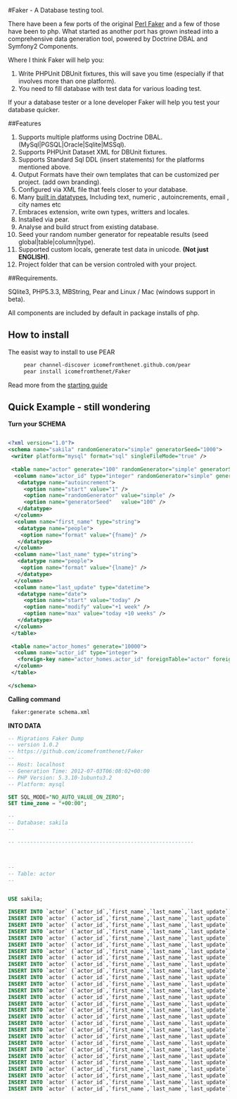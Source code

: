 #Faker - A Database testing tool.

There have been a few ports of the original [Perl Faker](http://search.cpan.org/~wsheldahl/Data-Faker-0.09/lib/Data/Faker.pm) and a few of those have been to php. What started as another port has grown instead into a comprehensive data generation tool, powered by Doctrine DBAL and Symfony2 Components.

Where I think Faker will help you:
 1. Write PHPUnit DBUnit fixtures, this will save you time (especially if that involves more than one platform).
 2. You need to fill database with test data for various loading test.

If your a database tester or a lone developer Faker will help you test your database quicker.

##Features

 1. Supports multiple platforms using Doctrine DBAL. (MySql|PGSQL|Oracle|Sqlite|MSSql).
 2. Supports PHPUnit Dataset XML for DBUnit fixtures.
 3. Supports Standard Sql DDL (insert statements) for the platforms mentioned above.
 5. Output Formats have their own templates that can be customized per project. (add own branding).
 4. Configured via XML file that feels closer to your database.
 5. Many [built in datatypes](docs/types/index.md), Including text, numeric , autoincrements, email , city names etc
 6. Embraces extension, write own types, writters and locales.
 7. Installed via pear.
 8. Analyse and build struct from existing database.
 9. Seed your random number generator for repeatable results (seed global|table|column|type). 
 10. Supported custom locals, generate test data in unicode. **(Not just ENGLISH)**.
 11. Project folder that can be version controled with your project.

##Requirements.

SQlite3, PHP5.3.3, MBString, Pear and Linux / Mac (windows support in beta).

All components are included by default in package installs of php.

## How to install
The easist way to install to use PEAR

```bash
     pear channel-discover icomefromthenet.github.com/pear
     pear install icomefromthenet/Faker
```

Read more from the [starting guide](docs/starting.md)

## Quick Example - still wondering

**Turn your SCHEMA**

```xml

<?xml version="1.0"?>
<schema name="sakila" randomGenerator="simple" generatorSeed="1000">
 <writer platform="mysql" format="sql" singleFileMode="true" />
 
 <table name="actor" generate="100" randomGenerator="simple" generatorSeed="1000">
  <column name="actor_id" type="integer" randomGenerator="simple" generatorSeed="1000">
   <datatype name="autoincrement">
     <option name="start" value="1" />
     <option name="randomGenerator" value="simple" />
     <option name="generatorSeed"   value="100" />
   </datatype>
  </column>
  <column name="first_name" type="string">
   <datatype name="people">
    <option name="format" value="{fname}" />
   </datatype>
  </column>
  <column name="last_name" type="string">
   <datatype name="people">
    <option name="format" value="{lname}" />
   </datatype>
  </column>
  <column name="last_update" type="datetime">
   <datatype name="date">
     <option name="start" value="today" />
     <option name="modify" value="+1 week" />
     <option name="max" value="today +10 weeks" />
   </datatype>
  </column>
 </table>
 
 <table name="actor_homes" generate="10000">
  <column name="actor_id" type="integer">
   <foreign-key name="actor_homes.actor_id" foreignTable="actor" foreignColumn="actor_id" />
  </column>
 </table>
 
</schema>

```

**Calling command**

``` bash
 faker:generate schema.xml

```


**INTO DATA**

```sql
-- Migrations Faker Dump
-- version 1.0.2
-- https://github.com/icomefromthenet/Faker
--
-- Host: localhost
-- Generation Time: 2012-07-03T06:08:02+00:00
-- PHP Version: 5.3.10-1ubuntu3.2
-- Platform: mysql

SET SQL_MODE="NO_AUTO_VALUE_ON_ZERO";
SET time_zone = "+00:00";

--
-- Database: sakila
--

-- --------------------------------------------------------



--
-- Table: actor
--


USE sakila;

INSERT INTO `actor` (`actor_id`,`first_name`,`last_name`,`last_update`) VALUES (1,'Jordan','Proctor','2012-07-03 00:00:00');
INSERT INTO `actor` (`actor_id`,`first_name`,`last_name`,`last_update`) VALUES (2,'Michele','Welsh','2012-07-10 00:00:00');
INSERT INTO `actor` (`actor_id`,`first_name`,`last_name`,`last_update`) VALUES (3,'Paul','Lam','2012-07-17 00:00:00');
INSERT INTO `actor` (`actor_id`,`first_name`,`last_name`,`last_update`) VALUES (4,'Sheila','Best','2012-07-24 00:00:00');
INSERT INTO `actor` (`actor_id`,`first_name`,`last_name`,`last_update`) VALUES (5,'Karl','Moser','2012-07-31 00:00:00');
INSERT INTO `actor` (`actor_id`,`first_name`,`last_name`,`last_update`) VALUES (6,'Victoria','Todd','2012-08-07 00:00:00');
INSERT INTO `actor` (`actor_id`,`first_name`,`last_name`,`last_update`) VALUES (7,'Julia','Sun','2012-08-14 00:00:00');
INSERT INTO `actor` (`actor_id`,`first_name`,`last_name`,`last_update`) VALUES (8,'Jimmy','Rankin','2012-08-21 00:00:00');
INSERT INTO `actor` (`actor_id`,`first_name`,`last_name`,`last_update`) VALUES (9,'George','Brantley','2012-08-28 00:00:00');
INSERT INTO `actor` (`actor_id`,`first_name`,`last_name`,`last_update`) VALUES (10,'Wendy','Walton','2012-09-04 00:00:00');
INSERT INTO `actor` (`actor_id`,`first_name`,`last_name`,`last_update`) VALUES (11,'Lester','Osborne','2012-09-11 00:00:00');
INSERT INTO `actor` (`actor_id`,`first_name`,`last_name`,`last_update`) VALUES (12,'Edwin','Upchurch','2012-07-03 00:00:00');
INSERT INTO `actor` (`actor_id`,`first_name`,`last_name`,`last_update`) VALUES (13,'Courtney','Ennis','2012-07-10 00:00:00');
INSERT INTO `actor` (`actor_id`,`first_name`,`last_name`,`last_update`) VALUES (14,'Nina','Fischer','2012-07-17 00:00:00');
INSERT INTO `actor` (`actor_id`,`first_name`,`last_name`,`last_update`) VALUES (15,'Brooke','Benson','2012-07-24 00:00:00');
INSERT INTO `actor` (`actor_id`,`first_name`,`last_name`,`last_update`) VALUES (16,'Angela','Rodriguez','2012-07-31 00:00:00');
INSERT INTO `actor` (`actor_id`,`first_name`,`last_name`,`last_update`) VALUES (17,'Todd','Wiggins','2012-08-07 00:00:00');
INSERT INTO `actor` (`actor_id`,`first_name`,`last_name`,`last_update`) VALUES (18,'Ron','Smith','2012-08-14 00:00:00');
INSERT INTO `actor` (`actor_id`,`first_name`,`last_name`,`last_update`) VALUES (19,'Andrew','Coates','2012-08-21 00:00:00');
INSERT INTO `actor` (`actor_id`,`first_name`,`last_name`,`last_update`) VALUES (20,'Kerry','Harrison','2012-08-28 00:00:00');
INSERT INTO `actor` (`actor_id`,`first_name`,`last_name`,`last_update`) VALUES (21,'Harvey','Mercer','2012-09-04 00:00:00');
INSERT INTO `actor` (`actor_id`,`first_name`,`last_name`,`last_update`) VALUES (22,'Herbert','Gould','2012-09-11 00:00:00');
INSERT INTO `actor` (`actor_id`,`first_name`,`last_name`,`last_update`) VALUES (23,'Donna','Forrest','2012-07-03 00:00:00');
INSERT INTO `actor` (`actor_id`,`first_name`,`last_name`,`last_update`) VALUES (24,'Vivian','Sumner','2012-07-10 00:00:00');
INSERT INTO `actor` (`actor_id`,`first_name`,`last_name`,`last_update`) VALUES (25,'Carol','Oliver','2012-07-17 00:00:00');
INSERT INTO `actor` (`actor_id`,`first_name`,`last_name`,`last_update`) VALUES (26,'Patricia','Tate','2012-07-24 00:00:00');
INSERT INTO `actor` (`actor_id`,`first_name`,`last_name`,`last_update`) VALUES (27,'Dolores','Bowers','2012-07-31 00:00:00');
INSERT INTO `actor` (`actor_id`,`first_name`,`last_name`,`last_update`) VALUES (28,'Gerald','Pearson','2012-08-07 00:00:00');

```
